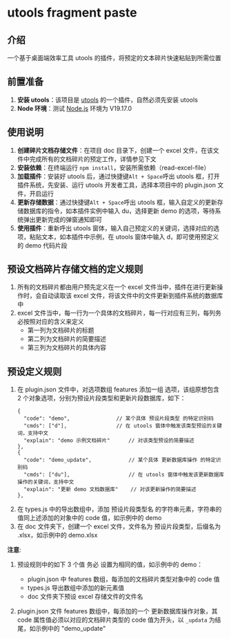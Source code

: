 # utools fragment paste

## 介绍
一个基于桌面端效率工具 utools 的插件，将预定的文本碎片快速粘贴到所需位置

## 前置准备
1.  **安装 utools**：该项目是 [utools](https://u.tools/) 的一个插件，自然必须先安装 utools
2.  **Node 环境**：测试 [Node.js](https://nodejs.org/en/) 环境为 V19.17.0

## 使用说明
1.  **创建碎片文档存储文件**：在项目 doc 目录下，创建一个 excel 文件，在该文件中完成所有的文档碎片的预定工作，详情参见下文
2.  **安装依赖**：在终端运行 ```npm install```，安装所需依赖（read-excel-file）
3.  **加载插件**：安装好 utools 后，通过快捷键```Alt + Space```呼出 utools 框，打开插件系统，先安装、运行 utools 开发者工具，选择本项目中的 plugin.json 文件，开启运行
4.  **更新存储数据**：通过快捷键```Alt + Space```呼出 utools 框，输入自定义的更新存储数据库的指令，如本插件实例中输入 du，选择更新 demo 的选项，等待系统弹出更新完成的弹窗通知即可
5.  **使用插件**：重新呼出 utools 窗体，输入自己预定义的关键词，选择对应的选项，粘贴文本，如本插件中示例，在 utools 窗体中输入 d，即可使用预定义的 demo 代码片段

## 预设文档碎片存储文档的定义规则
1. 所有的文档碎片都由用户预先定义在一个 excel 文件当中，插件在进行更新操作时，会自动读取该 excel 文件，将该文件中的文件更新到插件系统的数据库中
2. excel 文件当中，每一行为一个具体的文档碎片，每一行对应有三列，每列务必按照对应的含义来定义
	+ 第一列为文档碎片的标题
	+ 第二列为文档碎片的简要描述
	+ 第三列为文档碎片的具体内容

## 预设定义规则
1. 在 plugin.json 文件中，对选项数组 features 添加一组 选项，该组原想包含 2 个对象选项，分别为预设片段类型和更新片段数据库，如下：
	```
	{
	  "code": "demo",  				// 某个具体 预设片段类型 的特定识别码
	  "cmds": ["d"],				// 在 utools 窗体中触发该类型预设的关键词，支持中文
	  "explain": "demo 示例文档碎片"		// 对该类型预设的简要描述
	},
	{
	  "code": "demo_update",  			// 某个具体 更新数据库操作 的特定识别码
	  "cmds": ["du"],					// 在 utools 窗体中触发该更新数据库操作的关键词，支持中文
	  "explain": "更新 demo 文档数据库"	// 对该更新操作的简要描述
	},
	```
2. 在 types.js 中的导出数组中，添加 预设片段类型名 的字符串元素，字符串的值同上述添加的对象中的 code 值，如示例中的 demo
3. 在 doc 文件夹下，创建一个 excel 文件，文件名为 预设片段类型，后缀名为 .xlsx，如示例中的 demo.xlsx

**注意**: 
1. 预设规则中的如下 3 个值 务必 设置为相同的值，如示例中的 demo：
	+ plugin.json 中 features 数组，每添加的文档碎片类型对象中的 code 值
	+ types.js 导出数组中添加的新元素值
	+ doc 文件夹下预设 excel 存储文件的文件名

2. plugin.json 文件 features 数组中，每添加的一个 更新数据库操作对象，其 code 属性值必须以对应的文档碎片类型的 code 值为开头，以 ```_updata``` 为结尾，如示例中的 "demo_update"
